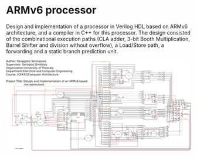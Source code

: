 # ARMv6 processor

Design and implementation of a processor in Verilog HDL based on ARMv6 architecture, and a compiler in C++ for this processor. The design consisted of the combinational execution paths (CLA adder, 3-bit Booth Multiplication, Barrel Shifter and division without overflow), a Load/Store path, a forwarding and a static branch prediction unit.

![Architecture](https://github.com/skrimpon/arm_v6/blob/master/doc/ARMv6.jpeg)
